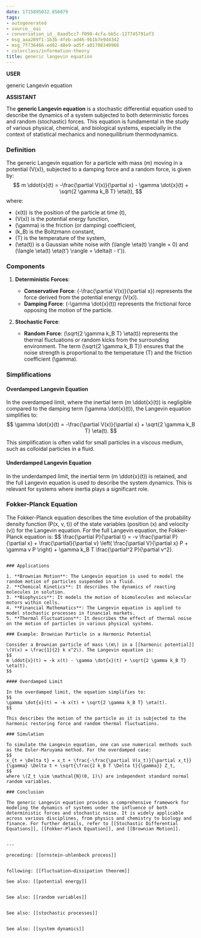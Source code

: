 ```yaml
---
date: 1715895032.856079
tags:
- autogenerated
- source__oai
- conversation_id__8aad5cc7-f090-4cfa-bb5c-127745791af3
- msg_aaa209f1-1b3b-4feb-ad46-9b1b7e9d4342
- msg_7f736466-ed82-48e9-ad5f-a01708340966
- colorclass/information-theory
title: generic langevin equation
---
```


**USER**

generic Langevin equation


**ASSISTANT**

The **generic Langevin equation** is a stochastic differential equation used to describe the dynamics of a system subjected to both deterministic forces and random (stochastic) forces. This equation is fundamental in the study of various physical, chemical, and biological systems, especially in the context of statistical mechanics and nonequilibrium thermodynamics.

### Definition

The generic Langevin equation for a particle with mass \(m\) moving in a potential \(V(x)\), subjected to a damping force and a random force, is given by:
$$
m \ddot{x}(t) = -\frac{\partial V(x)}{\partial x} - \gamma \dot{x}(t) + \sqrt{2 \gamma k_B T} \eta(t),
$$
where:
- \(x(t)\) is the position of the particle at time \(t\),
- \(V(x)\) is the potential energy function,
- \(\gamma\) is the friction (or damping) coefficient,
- \(k_B\) is the Boltzmann constant,
- \(T\) is the temperature of the system,
- \(\eta(t)\) is a Gaussian white noise with \(\langle \eta(t) \rangle = 0\) and \(\langle \eta(t) \eta(t') \rangle = \delta(t - t')\).

### Components

1. **Deterministic Forces**:
   - **Conservative Force**: \(-\frac{\partial V(x)}{\partial x}\) represents the force derived from the potential energy \(V(x)\).
   - **Damping Force**: \(-\gamma \dot{x}(t)\) represents the frictional force opposing the motion of the particle.

2. **Stochastic Force**:
   - **Random Force**: \(\sqrt{2 \gamma k_B T} \eta(t)\) represents the thermal fluctuations or random kicks from the surrounding environment. The term \(\sqrt{2 \gamma k_B T}\) ensures that the noise strength is proportional to the temperature \(T\) and the friction coefficient \(\gamma\).

### Simplifications

#### Overdamped Langevin Equation

In the overdamped limit, where the inertial term \(m \ddot{x}(t)\) is negligible compared to the damping term \(\gamma \dot{x}(t)\), the Langevin equation simplifies to:
$$
\gamma \dot{x}(t) = -\frac{\partial V(x)}{\partial x} + \sqrt{2 \gamma k_B T} \eta(t).
$$

This simplification is often valid for small particles in a viscous medium, such as colloidal particles in a fluid.

#### Underdamped Langevin Equation

In the underdamped limit, the inertial term \(m \ddot{x}(t)\) is retained, and the full Langevin equation is used to describe the system dynamics. This is relevant for systems where inertia plays a significant role.

### Fokker-Planck Equation

The Fokker-Planck equation describes the time evolution of the probability density function \(P(x, v, t)\) of the state variables (position \(x\) and velocity \(v\)) for the Langevin equation. For the full Langevin equation, the Fokker-Planck equation is:
$$
\frac{\partial P}{\partial t} = -v \frac{\partial P}{\partial x} + \frac{\partial}{\partial v} \left( \frac{\partial V}{\partial x} P + \gamma v P \right) + \gamma k_B T \frac{\partial^2 P}{\partial v^2}.
```

### Applications

1. **Brownian Motion**: The Langevin equation is used to model the random motion of particles suspended in a fluid.
2. **Chemical Kinetics**: It describes the dynamics of reacting molecules in solution.
3. **Biophysics**: It models the motion of biomolecules and molecular motors within cells.
4. **Financial Mathematics**: The Langevin equation is applied to model stochastic processes in financial markets.
5. **Thermal Fluctuations**: It describes the effect of thermal noise on the motion of particles in various physical systems.

### Example: Brownian Particle in a Harmonic Potential

Consider a Brownian particle of mass \(m\) in a [[harmonic potential]] \(V(x) = \frac{1}{2} k x^2\). The Langevin equation is:
$$
m \ddot{x}(t) = -k x(t) - \gamma \dot{x}(t) + \sqrt{2 \gamma k_B T} \eta(t).
$$

#### Overdamped Limit

In the overdamped limit, the equation simplifies to:
$$
\gamma \dot{x}(t) = -k x(t) + \sqrt{2 \gamma k_B T} \eta(t).
$$

This describes the motion of the particle as it is subjected to the harmonic restoring force and random thermal fluctuations.

### Simulation

To simulate the Langevin equation, one can use numerical methods such as the Euler-Maruyama method. For the overdamped case:
$$
x_{t + \Delta t} = x_t + \frac{-\frac{\partial V(x_t)}{\partial x_t}}{\gamma} \Delta t + \sqrt{\frac{2 k_B T \Delta t}{\gamma}} Z_t,
$$
where \(Z_t \sim \mathcal{N}(0, 1)\) are independent standard normal random variables.

### Conclusion

The generic Langevin equation provides a comprehensive framework for modeling the dynamics of systems under the influence of both deterministic forces and stochastic noise. It is widely applicable across various disciplines, from physics and chemistry to biology and finance. For further details, refer to [[Stochastic Differential Equations]], [[Fokker-Planck Equation]], and [[Brownian Motion]].


---

preceding: [[ornstein-uhlenbeck process]]  


following: [[fluctuation–dissipation theorem]]

See also: [[potential energy]]


See also: [[random variables]]


See also: [[stochastic processes]]


See also: [[system dynamics]]